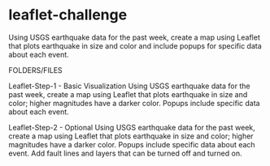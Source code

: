 # leaflet-challenge

Using USGS earthquake data for the past week, create a map using Leaflet that plots earthquake in size and color and include popups for specific data about each event.

FOLDERS/FILES

Leaflet-Step-1 - Basic Visualization
Using USGS earthquake data for the past week, create a map using Leaflet that plots earthquake in size and color; higher magnitudes have a darker color. Popups include specific data about each event.


Leaflet-Step-2 - Optional
Using USGS earthquake data for the past week, create a map using Leaflet that plots earthquake in size and color; higher magnitudes have a darker color. Popups include specific data about each event. Add fault lines and layers that can be turned off and turned on.
